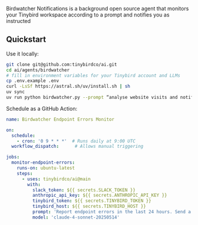 Birdwatcher Notifications is a background open source agent that monitors your Tinybird workspace according to a prompt and notifies you as instructed

## Quickstart

Use it locally:

```sh
git clone git@github.com:tinybirdco/ai.git
cd ai/agents/birdwatcher
# fill in environment variables for your Tinybird account and LLMs
cp .env.example .env 
curl -LsSf https://astral.sh/uv/install.sh | sh
uv sync
uv run python birdwatcher.py --prompt “analyse website visits and notify me on #tmp-birdwatcher”
```

Schedule as a GitHub Action:

```yaml
name: Birdwatcher Endpoint Errors Monitor

on:
  schedule:
    - cron: '0 9 * * *'  # Runs daily at 9:00 UTC
  workflow_dispatch:      # Allows manual triggering

jobs:
  monitor-endpoint-errors:
    runs-on: ubuntu-latest
    steps:
      - uses: tinybirdco/ai@main
        with:
          slack_token: ${{ secrets.SLACK_TOKEN }}
          anthropic_api_key: ${{ secrets.ANTHROPIC_API_KEY }}
          tinybird_token: ${{ secrets.TINYBIRD_TOKEN }}
          tinybird_host: ${{ secrets.TINYBIRD_HOST }}
          prompt: 'Report endpoint errors in the last 24 hours. Send a Slack message to #tmp-birdwatcher with the results. No markdown.'
          model: 'claude-4-sonnet-20250514'
```
